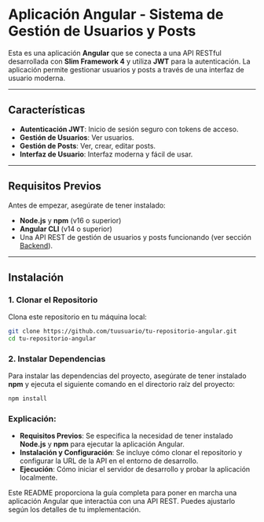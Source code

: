 # Aplicación Angular - Sistema de Gestión de Usuarios y Posts

Esta es una aplicación **Angular** que se conecta a una API RESTful desarrollada con **Slim Framework 4** y utiliza **JWT** para la autenticación. La aplicación permite gestionar usuarios y posts a través de una interfaz de usuario moderna.

---

## Características
- **Autenticación JWT**: Inicio de sesión seguro con tokens de acceso.
- **Gestión de Usuarios**: Ver usuarios.
- **Gestión de Posts**: Ver, crear, editar posts.
- **Interfaz de Usuario**: Interfaz moderna y fácil de usar.

---

## Requisitos Previos
Antes de empezar, asegúrate de tener instalado:
- **Node.js** y **npm** (v16 o superior)
- **Angular CLI** (v14 o superior)
- Una API REST de gestión de usuarios y posts funcionando (ver sección [Backend](https://github.com/johanS123/edulabs-api.git)).

---

## Instalación

### 1. Clonar el Repositorio
Clona este repositorio en tu máquina local:
```bash
git clone https://github.com/tuusuario/tu-repositorio-angular.git
cd tu-repositorio-angular
```

### 2. Instalar Dependencias
Para instalar las dependencias del proyecto, asegúrate de tener instalado **npm** y ejecuta el siguiente comando en el directorio raíz del proyecto:  
```bash  
npm install
```

### Explicación:

- **Requisitos Previos**: Se especifica la necesidad de tener instalado **Node.js** y **npm** para ejecutar la aplicación Angular.
- **Instalación y Configuración**: Se incluye cómo clonar el repositorio y configurar la URL de la API en el entorno de desarrollo.
- **Ejecución**: Cómo iniciar el servidor de desarrollo y probar la aplicación localmente.

Este README proporciona la guía completa para poner en marcha una aplicación Angular que interactúa con una API REST. Puedes ajustarlo según los detalles de tu implementación.

